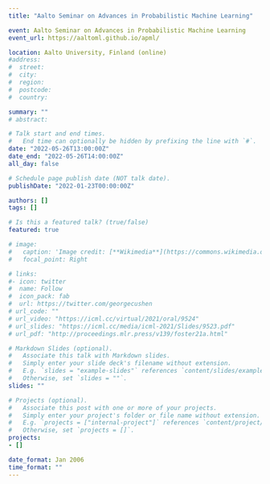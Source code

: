 ```yaml
---
title: "Aalto Seminar on Advances in Probabilistic Machine Learning"

event: Aalto Seminar on Advances in Probabilistic Machine Learning
event_url: https://aaltoml.github.io/apml/

location: Aalto University, Finland (online)
#address:
#  street:
#  city:
#  region:
#  postcode:
#  country:

summary: ""
# abstract:

# Talk start and end times.
#   End time can optionally be hidden by prefixing the line with `#`.
date: "2022-05-26T13:00:00Z"
date_end: "2022-05-26T14:00:00Z"
all_day: false

# Schedule page publish date (NOT talk date).
publishDate: "2022-01-23T00:00:00Z"

authors: []
tags: []

# Is this a featured talk? (true/false)
featured: true

# image:
#   caption: 'Image credit: [**Wikimedia**](https://commons.wikimedia.org/wiki/File:Artificial_Intelligence_%26_AI_%26_Machine_Learning_-_30212411048.jpg)'
#   focal_point: Right

# links:
#- icon: twitter
#  name: Follow
#  icon_pack: fab
#  url: https://twitter.com/georgecushen
# url_code: ""
# url_video: "https://icml.cc/virtual/2021/oral/9524"
# url_slides: "https://icml.cc/media/icml-2021/Slides/9523.pdf"
# url_pdf: "http://proceedings.mlr.press/v139/foster21a.html"

# Markdown Slides (optional).
#   Associate this talk with Markdown slides.
#   Simply enter your slide deck's filename without extension.
#   E.g. `slides = "example-slides"` references `content/slides/example-slides.md`.
#   Otherwise, set `slides = ""`.
slides: ""

# Projects (optional).
#   Associate this post with one or more of your projects.
#   Simply enter your project's folder or file name without extension.
#   E.g. `projects = ["internal-project"]` references `content/project/deep-learning/index.md`.
#   Otherwise, set `projects = []`.
projects:
- []

date_format: Jan 2006
time_format: ""
---
```


<!-- My submission 'Automated Adaptive Design in Real Time' has been selected as a finalist in the Mathematics category. I'll be presenting some of my research in the Houses of Commons during British Science Week. -->

<!-- using the code  **LQG20211214-OLO-Debate-GS-RG**. If you'd like to attend in person, please [DM me](https://twitter.com/desirivanova) for details on how to register. -->
